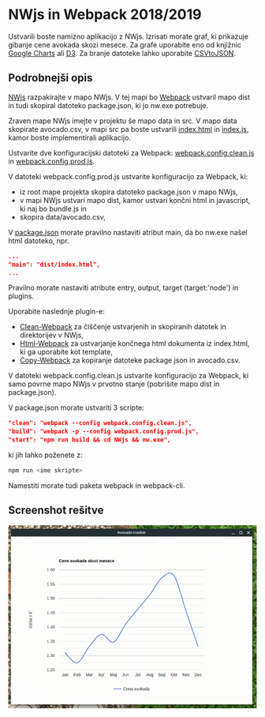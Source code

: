 # NWjs in Webpack 2018/2019

Ustvarili boste namizno aplikacijo z NWjs. Izrisati morate graf, ki prikazuje gibanje cene avokada skozi mesece. Za grafe uporabite eno od knjižnic [Google Charts](https://www.npmjs.com/package/google-charts) ali [D3](https://www.npmjs.com/package/d3). Za branje datoteke lahko uporabite [CSVtoJSON](https://www.npmjs.com/package/csvtojson).

## Podrobnejši opis

[NWjs](https://nwjs.io/) razpakirajte v mapo NWjs. V tej mapi bo [Webpack](https://webpack.js.org/) ustvaril mapo dist in tudi skopiral datoteko package.json, ki jo nw.exe potrebuje.

Zraven mape NWjs imejte v projektu še mapo data in src. V mapo data skopirate avocado.csv, v mapi src pa boste ustvarili [index.html](src/index.html) in [index.js](src/index.js), kamor boste implementirali aplikacijo.

Ustvarite dve konfiguracijski datoteki za Webpack: [webpack.config.clean.js](webpack.config.clean) in [webpack.config.prod.js](webpack.config.prod.js).

V datoteki webpack.config.prod.js ustvarite konfiguracijo za Webpack, ki:

+ iz root mape projekta skopira datoteko package.json v mapo NWjs,
+ v mapi NWjs ustvari mapo dist, kamor ustvari končni html in javascript, ki naj bo bundle.js in
+ skopira data/avocado.csv,

V [package.json](package.json) morate pravilno nastaviti atribut main, da bo nw.exe našel html datoteko, npr. 
```json
...
"main": "dist/index.html",
...
```
Pravilno morate nastaviti atribute entry, output, target (target:'node') in plugins.

Uporabite naslednje plugin-e:
- [Clean-Webpack](https://github.com/johnagan/clean-webpack-plugin) za čiščenje ustvarjenih in skopiranih datotek in direktorijev v NWjs,
- [Html-Webpack](https://github.com/jantimon/html-webpack-plugin) za ustvarjanje končnega html dokumenta iz index.html, ki ga uporabite kot template,
- [Copy-Webpack](https://github.com/webpack-contrib/copy-webpack-plugin) za kopiranje datoteke package.json in avocado.csv.

V datoteki webpack.config.clean.js ustvarite konfiguracijo za Webpack, ki samo povrne mapo NWjs v prvotno stanje (pobrišite mapo dist in package.json).

V package.json morate ustvariti 3 scripte:

```json
"clean": "webpack --config webpack.config.clean.js",
"build": "webpack -p --config webpack.config.prod.js",
"start": "npm run build && cd NWjs && nw.exe",
```
ki jih lahko poženete z:
```bash 
npm run <ime skripte>
```

Namestiti morate tudi paketa webpack in webpack-cli.

## Screenshot rešitve

![solution](./solution.png)